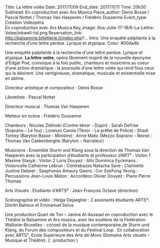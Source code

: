 Title: La lettre volée
Date: 2017/11/09
End_date: 2017/11/11
Time: 20h30
Subhead: En coproduction avec Ars Musica
Piece_author: Denis Bosse / Pascal Nottet / Thomas Van Haeperen / Frédéric Dussenne
Event_type: Création Vidéopéra<br/>En coproduction avec Ars Musica
Key_image: illus-Julie-17-18/6-La-Lettre-Volee/inkwell-hd.png
Reservation_link: http://balsamine.billetterie.it/index.php?...
Intro: Une enquête palpitante à la recherche d’une lettre perdue. Lyrique et atypique.
Color: #00da4b


Une enquête palpitante à la recherche d'une lettre perdue. Lyrique et atypique.
**La lettre volée**, opéra librement inspiré de la nouvelle éponyme d’Edgar Poe, convoque à la fois public, chanteurs et musiciens au coeur d’une action dramatique : la poursuite d’une lettre volée qui rend fous ceux qui la désirent.
Une vertigineuse, dramatique, musicale et existentielle mise en abîme.

Directeur artistique et compositeur
:    Denis Bosse

Librettiste
:    Pascal Nottet

Directeur musical
:    Thomas Van Haeperen

Metteur en scène
:    Frédéric Dussenne

Chanteurs
:    Nicolas Ziélinski (Contre-ténor - Dupin)
:    Sarah Defrise (Soprano – Le fou)
:    Lorenzo Carola (Ténor - Le préfet de Police)
:    Shadi Torbey (Baryton Basse - Ministre)
:    Anne Matic (Mezzo Soprano - Reine)
:    Thomas Van Caekenberghe (Baryton – Narrateur)

Musiciens : Ensemble Sturm und Klang sous la direction de Thomas Van Haeperen avec la participation d’étudiants et professeur d’ART²
:    Violon 1 Maxime Stasyk
:    Violon 2 Loris Douyez
:    Alto Dominica Eyckmans
:    Violoncelle Catherine Lebrun
:    Contrebasse Natacha Save
:    Clarinette Justine Debeer
:    Saxphones Amaury Geens
:    Cor SzeFong Yeong
:    Percussions Jean-Louis Maton
:    Accordéon Olivier Douyez
:    Piano Pierre Thomas

Arts Visuels 
:    Étudiants d'ARTS²
:    Jean-François Octave (direction)

Scénographie et vidéo
:    Helga Dejaegher
:    2 assistants étudiants ARTS²: Dimitri Baheux et Emmanuel Selva.

Une production Quart de Ton – Janine Al-Asswad en coproduction avec le Théâtre la Balsamine et Ars musica, avec les soutiens de la Fédération Wallonie-Bruxelles  - conseil de la musique contemporaine,de Sturm und Klang, du Forum des compositeurs et du Festival Loop . En collaboration avec ARTS², Ecole Supérieure des Arts de Mons (Domaine Arts visuels – Musique et Théâtre).
{: .production }
